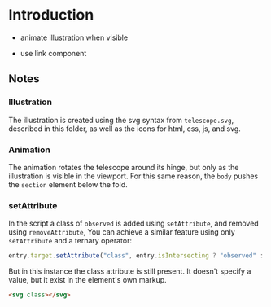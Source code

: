 # Introduction

- animate illustration when visible

- use link component

## Notes

### Illustration

The illustration is created using the svg syntax from `telescope.svg`, described in this folder, as well as the icons for html, css, js, and svg.

### Animation

The animation rotates the telescope around its hinge, but only as the illustration is visible in the viewport. For this same reason, the `body` pushes the `section` element below the fold.

### setAttribute

In the script a class of `observed` is added using `setAttribute`, and removed using `removeAttribute`, You can achieve a similar feature using only `setAttribute` and a ternary operator:

```js
entry.target.setAttribute("class", entry.isIntersecting ? "observed" : "");
```

But in this instance the class attribute is still present. It doesn't specify a value, but it exist in the element's own markup.

```html
<svg class></svg>
```
